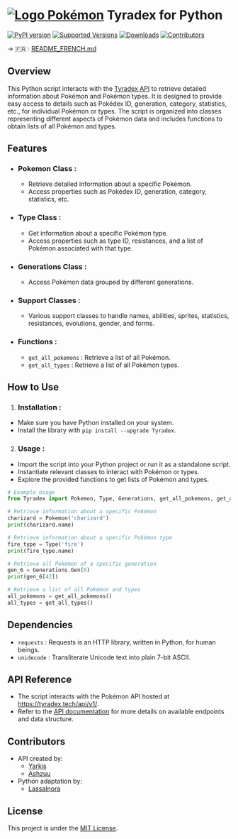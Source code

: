 # <a href="https://tyradex.tech/"><img src="https://tyradex.tech/assets/logo.png" alt="Logo Pokémon"/></a> Tyradex for Python
[![PyPI version](https://badge.fury.io/py/Tyradex.svg)](https://badge.fury.io/py/Tyradex)
[![Supported Versions](https://img.shields.io/pypi/pyversions/Tyradex.svg)](https://pypi.org/project/Tyradex)
[![Downloads](https://static.pepy.tech/badge/Tyradex/month)](https://pepy.tech/project/Tyradex)
[![Contributors](https://img.shields.io/github/contributors/LassaInora/Tyradex.svg)](https://github.com/LassaInora/Tyradex/graphs/contributors)

-> 🇫🇷 : [README_FRENCH.md](https://github.com/LassaInora/Tyradex/blob/main/README_FRENCH.md)

## Overview
This Python script interacts with the [Tyradex API](https://tyradex.tech/) to retrieve detailed information about Pokémon and Pokémon types. It is designed to provide easy access to details such as Pokédex ID, generation, category, statistics, etc., for individual Pokémon or types. The script is organized into classes representing different aspects of Pokémon data and includes functions to obtain lists of all Pokémon and types.

## Features
- ### Pokemon Class :
  - Retrieve detailed information about a specific Pokémon.
  - Access properties such as Pokédex ID, generation, category, statistics, etc.

- ### Type Class :

  - Get information about a specific Pokémon type.
  - Access properties such as type ID, resistances, and a list of Pokémon associated with that type.

- ### Generations Class :

  - Access Pokémon data grouped by different generations.

- ### Support Classes :

  - Various support classes to handle names, abilities, sprites, statistics, resistances, evolutions, gender, and forms.

- ### Functions :

  - `get_all_pokemons` : Retrieve a list of all Pokémon.
  - `get_all_types` : Retrieve a list of all Pokémon types.

## How to Use
1) ### Installation :

  - Make sure you have Python installed on your system.
  - Install the library with `pip install --upgrade Tyradex`.

2) ### Usage :

  - Import the script into your Python project or run it as a standalone script.
  - Instantiate relevant classes to interact with Pokémon or types.
  - Explore the provided functions to get lists of Pokémon and types.

```python
# Example Usage
from Tyradex import Pokemon, Type, Generations, get_all_pokemons, get_all_types

# Retrieve information about a specific Pokémon
charizard = Pokemon('charizard')
print(charizard.name)

# Retrieve information about a specific Pokémon type
fire_type = Type('fire')
print(fire_type.name)

# Retrieve all Pokémon of a specific generation
gen_6 = Generations.Gen(6)
print(gen_6[42])

# Retrieve a list of all Pokémon and types
all_pokemons = get_all_pokemons()
all_types = get_all_types()
```
## Dependencies
- `requests` : Requests is an HTTP library, written in Python, for human beings.
- `unidecode` : Transliterate Unicode text into plain 7-bit ASCII.

## API Reference
- The script interacts with the Pokémon API hosted at https://tyradex.tech/api/v1/.
- Refer to the [API documentation](https://tyradex.tech/docs) for more details on available endpoints and data structure.

## Contributors
- API created by:
  - [Yarkis](https://github.com/Yarkis01)
  - [Ashzuu](https://github.com/Ashzuu)
- Python adaptation by:
  - [LassaInora](https://github.com/LassaInora)

## License
This project is under the [MIT License](https://github.com/Yarkis01/PokeAPI/blob/main/LICENSE).
